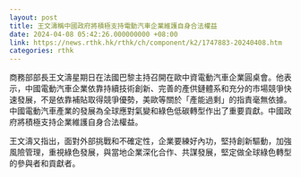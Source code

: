 ```yaml
---
layout: post
title: 王文濤稱中國政府將積極支持電動汽車企業維護自身合法權益
date: 2024-04-08 05:42:26.000000000 +08:00
link: https://news.rthk.hk/rthk/ch/component/k2/1747883-20240408.htm
categories: rthk
---
```


商務部部長王文濤星期日在法國巴黎主持召開在歐中資電動汽車企業圓桌會。他表示，中國電動汽車企業依靠持續技術創新、完善的產供鏈體系和充分的市場競爭快速發展，不是依靠補貼取得競爭優勢，美歐等關於「產能過剩」的指責毫無依據。中國電動汽車產業的發展為全球應對氣變和綠色低碳轉型作出了重要貢獻。中國政府將積極支持企業維護自身合法權益。

王文濤又指出，面對外部挑戰和不確定性，企業要練好內功，堅持創新驅動，加強風險管理，重視綠色發展，與當地企業深化合作、共謀發展，堅定做全球綠色轉型的參與者和貢獻者。
